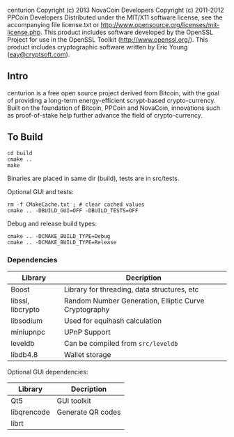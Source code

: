 centurion
Copyright (c) 2013 NovaCoin Developers
Copyright (c) 2011-2012 PPCoin Developers
Distributed under the MIT/X11 software license, see the accompanying
file license.txt or http://www.opensource.org/licenses/mit-license.php.
This product includes software developed by the OpenSSL Project for use in
the OpenSSL Toolkit (http://www.openssl.org/).  This product includes
cryptographic software written by Eric Young (eay@cryptsoft.com).


## Intro

centurion is a free open source project derived from Bitcoin, with
the goal of providing a long-term energy-efficient scrypt-based crypto-currency.
Built on the foundation of Bitcoin, PPCoin and NovaCoin, innovations such as proof-of-stake
help further advance the field of crypto-currency.

## To Build

```
cd build
cmake ..
make
```
Binaries are placed in same dir (build), tests are in src/tests.

Optional GUI and tests:
```
rm -f CMakeCache.txt ; # clear cached values
cmake .. -DBUILD_GUI=OFF -DBUILD_TESTS=OFF
```

Debug and release build types:
```
cmake .. -DCMAKE_BUILD_TYPE=Debug
cmake .. -DCMAKE_BUILD_TYPE=Release
```

### Dependencies
| Library | Decription |
| --- | --- |
| Boost | Library for threading, data structures, etc |
| libssl, libcrypto | Random Number Generation, Elliptic Curve Cryptography |
| libsodium | Used for equihash calculation
| miniupnpc | UPnP Support |
| leveldb | Can be compiled from `src/leveldb` |
| libdb4.8 | Wallet storage |

Optional GUI dependencies:

| Library | Decription |
| --- | --- |
| Qt5 | GUI toolkit |
| libqrencode | Generate QR codes |
| librt ||